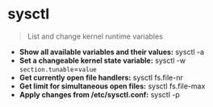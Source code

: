 # sysctl
> List and change kernel runtime variables
- **Show all available variables and their values:**
sysctl -a
- **Set a changeable kernel state variable:**
sysctl -w `section.tunable`=`value`
- **Get currently open file handlers:**
sysctl fs.file-nr
- **Get limit for simultaneous open files:**
sysctl fs.file-max
- **Apply changes from /etc/sysctl.conf:**
sysctl -p
